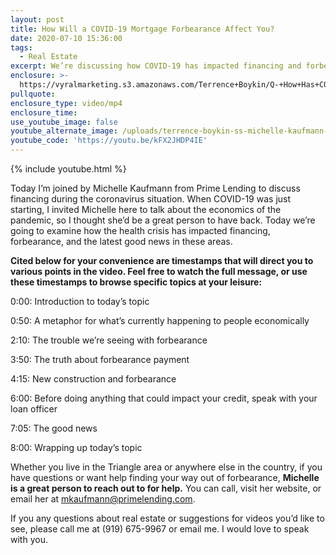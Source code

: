 ```yaml
---
layout: post
title: How Will a COVID-19 Mortgage Forbearance Affect You?
date: 2020-07-10 15:36:00
tags:
  - Real Estate
excerpt: We’re discussing how COVID-19 has impacted financing and forbearance.
enclosure: >-
  https://vyralmarketing.s3.amazonaws.com/Terrence+Boykin/Q-+How+Has+COVID-19+Impacted+Financing_.mp4
pullquote:
enclosure_type: video/mp4
enclosure_time:
use_youtube_image: false
youtube_alternate_image: /uploads/terrence-boykin-ss-michelle-kaufmann-interview-yt.jpg
youtube_code: 'https://youtu.be/kFX2JHDP4IE'
---
```


{% include youtube.html %}

Today I’m joined by Michelle Kaufmann from Prime Lending to discuss financing during the coronavirus situation. When COVID-19 was just starting, I invited Michelle here to talk about the economics of the pandemic, so I thought she’d be a great person to have back. Today we’re going to examine how the health crisis has impacted financing, forbearance, and the latest good news in these areas.

**Cited below for your convenience are timestamps that will direct you to various points in the video. Feel free to watch the full message, or use these timestamps to browse specific topics at your leisure:&nbsp;**

0:00: Introduction to today’s topic

0:50: A metaphor for what’s currently happening to people economically

2:10: The trouble we’re seeing with forbearance&nbsp;

3:50: The truth about forbearance payment

4:15: New construction and forbearance

6:00: Before doing anything that could impact your credit, speak with your loan officer

7:05: The good news

8:00: Wrapping up today’s topic

Whether you live in the Triangle area or anywhere else in the country, if you have questions or want help finding your way out of forbearance, **Michelle is a great person to reach out to for help.** You can call, visit her website, or email her at [mkaufmann@primelending.com](mailto:mkaufmann@primelending.com).&nbsp;

If you any questions about real estate or suggestions for videos you’d like to see, please call me at (919) 675-9967 or email me. I would love to speak with you.&nbsp;
